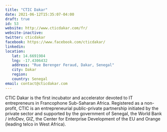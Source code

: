 ```yaml
---
title: "CTIC Dakar"
date: 2021-06-12T15:35:07-04:00
draft: true
id: 53
website: http://www.cticdakar.com/fr/
website-inactive: 
twitter: cticdakar
facebook: https://www.facebook.com/cticdakar/
linkedin: 
location: 
   lat: 14.6691984
   lng: -17.4306432
   address: "Rue Berenger Feraud, Dakar, Senegal"
   city: Dakar
   region: 
   country: Senegal
email: contact@cticdakar.com
---
```

CTIC Dakar is the first incubator and accelerator devoted to IT entrepreneurs in Francophone Sub-Saharan Africa. Registered as a non-profit, CTIC is an entrepreneurial public-private partnership initiated by the private sector and supported by the government of Senegal, the World Bank / infoDev, GIZ, the Center for Enterprise Development of the EU and Orange (leading telco in West Africa). 
